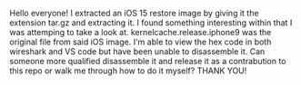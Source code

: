 Hello everyone!
I extracted an iOS 15 restore image by giving it the extension tar.gz and extracting it. I found something interesting within that I was attemping to take a look at. 
kernelcache.release.iphone9 was the original file from said iOS image. I'm able to view the hex code in both wireshark and VS code but have been unable to disassemble it. 
Can someone more qualified disassemble it and release it as a contrabution to this repo or walk me through how to do it myself? 
THANK YOU!
